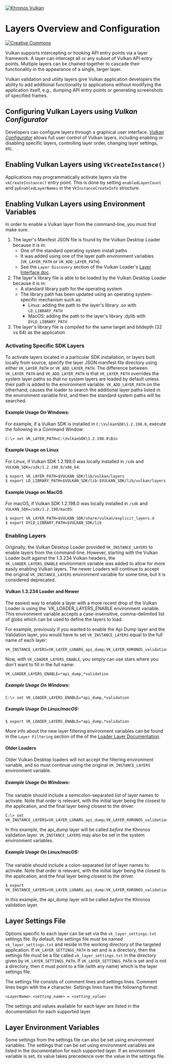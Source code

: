 <!-- markdownlint-disable MD041 -->
<!-- Copyright 2015-2019,2022 LunarG, Inc. -->

[![Khronos Vulkan][1]][2]

[1]: https://vulkan.lunarg.com/img/Vulkan_100px_Dec16.png "https://www.khronos.org/vulkan/"
[2]: https://www.khronos.org/vulkan/

# Layers Overview and Configuration

[![Creative Commons][3]][4]

[3]: https://i.creativecommons.org/l/by-nd/4.0/88x31.png "Creative Commons License"
[4]: https://creativecommons.org/licenses/by-nd/4.0/

Vulkan supports intercepting or hooking API entry points via a layer framework.  A layer can intercept all or any subset of Vulkan API entry points.  Multiple layers can be chained together to cascade their functionality in the appearance of a single, larger layer.

Vulkan validation and utility layers give Vulkan application developers the ability to add additional functionality to applications without modifying the application itself, e.g., dumping API entry points or generating screenshots of specified frames.

## Configuring Vulkan Layers using *Vulkan Configurator*

Developers can configure layers through a graphical user interface. *[Vulkan Configurator](https://vulkan.lunarg.com/doc/sdk/latest/windows/vkconfig.html)* allows full user control of Vulkan layers, including enabling or disabling specific layers, controlling layer order, changing layer settings, etc.

## Enabling Vulkan Layers using `VkCreateInstance()`
Applications may programmatically activate layers via the `vkCreateInstance()` entry point. This
is done by setting `enabledLayerCount` and `ppEnabledLayerNames` in the `VkInstanceCreateInfo`
structure.

## Enabling Vulkan Layers using Environment Variables

In order to enable a Vulkan layer from the command-line, you must first make sure:

  1. The layer's Manifest JSON file is found by the Vulkan Desktop Loader because it is in:
      * One of the standard operating system install paths
      * It was added using one of the layer path environment variables (`VK_LAYER_PATH` or `VK_ADD_LAYER_PATH`).
      * See the `Layer Discovery` section of the Vulkan Loader's [Layer Interface doc](https://github.com/KhronosGroup/Vulkan-Loader/blob/master/docs/LoaderLayerInterface.md).
  2. The layer's library file is able to be loaded by the Vulkan Desktop Loader because it is in:
      * A standard library path for the operating system
      * The library path has been updated using an operating system-specific mechanism such as:
          * Linux: adding the path to the layer's library .so with `LD_LIBRARY_PATH`
          * MacOS: adding the path to the layer's library .dylib with `DYLD_LIBRARY_PATH` 
  3. The layer's library file is compiled for the same target and bitdepth (32 vs 64) as the application

### Activating Specific SDK Layers

To activate layers located in a particular SDK installation, or layers built locally from source, specify the layer JSON
manifest file directory using either `VK_LAYER_PATH` or `VK_ADD_LAYER_PATH`.
The difference between `VK_LAYER_PATH` and `VK_ADD_LAYER_PATH` is that `VK_LAYER_PATH` overrides the system layer paths
so that no system layers are loaded by default unless their path is added to the environment variable.
`VK_ADD_LAYER_PATH` on the otherhand, causes the loader to search the additional layer paths listed in the
environment variable first, and then the standard system paths will be searched.

#### Example Usage On Windows:

For example, if a Vulkan SDK is installed in `C:\VulkanSDK\1.2.198.0`, execute the following in a Command Window:

```
C:\> set VK_LAYER_PATH=C:\VulkanSDK\1.2.198.0\Bin
```

#### Example Usage on Linux

For Linux, if Vulkan SDK 1.2.198.0 was locally installed in `/sdk` and `VULKAN_SDK=/sdk/1.2.198.0/x86_64`:

```
$ export VK_LAYER_PATH=$VULKAN_SDK/lib/vulkan/layers
$ export LD_LIBRARY_PATH=$VULKAN_SDK/lib:$VULKAN_SDK/lib/vulkan/layers
```

#### Example Usage on MacOS

For macOS, if Vulkan SDK 1.2.198.0 was locally installed in `/sdk` and `VULKAN_SDK=/sdk/1.2.198/macOS`:

```
$ export VK_LAYER_PATH=$VULKAN_SDK/share/vulkan/explicit_layers.d
$ export DYLD_LIBRARY_PATH=$VULKAN_SDK/lib
```

### Enabling Layers

Originally, the Vulkan Desktop Loader provided `VK_INSTANCE_LAYERS` to enable layers from the command-line.
However, starting with the Vulkan Loader built against the 1.3.234 Vulkan headers, the `VK_LOADER_LAYERS_ENABLE` environment
variable was added to allow for more easily enabling Vulkan layers.
The newer Loaders will continue to accept the original `VK_INSTANCE_LAYERS` environment variable for some time, but it is
considered deprecated.

#### Vulkan 1.3.234 Loader and Newer

The easiest way to enable a layer with a more recent drop of the Vulkan Loader is using the `VK_LOADER_LAYERS_ENABLE
environment variable.
This environment variable accepts a case-insensitive, comma-delimited list of globs which can be used to define
the layers to load.

For example, previously if you wanted to enable the Api Dump layer and the Validation layer, you would have to set
`VK_INSTANCE_LAYERS` equal to the full name of each layer:

```
VK_INSTANCE_LAYERS=VK_LAYER_LUNARG_api_dump;VK_LAYER_KHRONOS_validation
```

Now, with `VK_LOADER_LAYERS_ENABLE`, you simply can use stars where you don't want to fill in the full name:

```
VK_LOADER_LAYERS_ENABLE=*api_dump,*validation
```

##### Example Usage On Windows:

```
C:\> set VK_LOADER_LAYERS_ENABLE=*api_dump,*validation
```

##### Example Usage On Linux/macOS:

```
$ export VK_LOADER_LAYERS_ENABLE=*api_dump,*validation
```

More info about the new layer filtering environment variables can be found in the `Layer Filtering` section of the
of the [Loader Layer Documentation](https://github.com/KhronosGroup/Vulkan-Loader/blob/master/docs/LoaderLayerInterface.md).

#### Older Loaders

Older Vulkan Desktop loaders will not accept the filtering environment variable, and so must continue using the original
`VK_INSTANCE_LAYERS` environment variable.


##### Example Usage On Windows:

The variable should include a semicolon-separated list of layer names to activate.
Note that order is relevant, with the initial layer being the closest to the application, and the final layer being closest to the driver.

```
C:\> set VK_INSTANCE_LAYERS=VK_LAYER_LUNARG_api_dump;VK_LAYER_KHRONOS_validation
```

In this example, the api_dump layer will be called _before_ the Khronos validation layer.
`VK_INSTANCE_LAYERS` may also be set in the system environment variables.

##### Example Usage On Linux/macOS:

The variable should include a colon-separated list of layer names to activate.
Note that order is relevant, with the initial layer being the closest to the application, and the final layer being closest to the driver.

```
$ export VK_INSTANCE_LAYERS=VK_LAYER_LUNARG_api_dump:VK_LAYER_KHRONOS_validation
```

In this example, the api_dump layer will be called _before_ the Khronos validation layer.

## Layer Settings File

Options specific to each layer can be set via the `vk_layer_settings.txt` settings file.
By default, the settings file must be named `vk_layer_settings.txt` and reside in the working directory of the targeted application.
If `VK_LAYER_SETTINGS_PATH` is set and is a directory, then the settings file must be a file called `vk_layer_settings.txt` in the directory given by `VK_LAYER_SETTINGS_PATH`.
If `VK_LAYER_SETTINGS_PATH` is set and is not a directory, then it must point to a file (with any name) which is the layer settings file.

The settings file consists of comment lines and settings lines.  Comment lines begin with the `#` character.  Settings lines have the following format:

   `<`*`LayerName`*`>.<`*`setting_name`*`> = <`*`setting_value`*`>`

The settings and values available for each layer are listed in the documentation for each supported layer.

## Layer Environment Variables

Some settings from the settings file can also be set using environment variables. The settings that can be set using environment variables are 
listed in the documentation for each supported layer.  If an environment variable is set, its value takes precedence over the value in the settings file.
